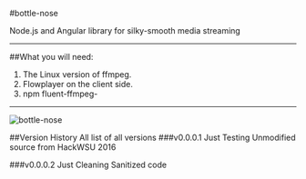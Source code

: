 #bottle-nose

Node.js and Angular library for silky-smooth media streaming

---
##What you will need:

1. The Linux version of ffmpeg.
2. Flowplayer on the client side.
3. npm fluent-ffmpeg-

---

![bottle-nose](http://images.clipartpanda.com/bottlenose-dolphin-clipart-delphin_clip_art_preview.jpg)

##Version History
All list of all versions
###v0.0.0.1 Just Testing
Unmodified source from HackWSU 2016

###v0.0.0.2 Just Cleaning
Sanitized code

